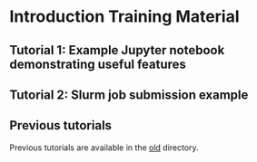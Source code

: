 # Introduction Training Material

## Tutorial 1: Example Jupyter notebook demonstrating useful features

## Tutorial 2: Slurm job submission example

## Previous tutorials

Previous tutorials are available in the [old](old) directory.